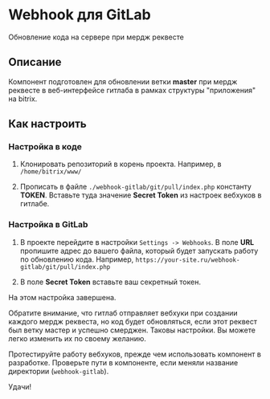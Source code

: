 # Webhook для GitLab
Обновление кода на сервере при мердж реквесте

## Описание
Компонент подготовлен для обновлении ветки **master** при мердж реквесте в веб-интерфейсе гитлаба 
в рамках структуры "приложения" на bitrix.

## Как настроить
### Настройка в коде
1. Клонировать репозиторий в корень проекта.
    Например, в `/home/bitrix/www/`

2. Прописать в файле `./webhook-gitlab/git/pull/index.php` константу **TOKEN**.
    Вставьте туда значение **Secret Token** из настроек вебхуков в гитлабе.

### Настройка в GitLab
1. В проекте перейдите в настройки `Settings -> Webhooks`. 
В поле **URL** пропишите адрес до вашего файла, который будет запускать работу по обновлению кода.
Например, `https://your-site.ru/webhook-gitlab/git/pull/index.php`

2. В поле **Secret Token** вставьте ваш секретный токен.

На этом настройка завершена.


Обратите внимание, что гитлаб отправляет вебхуки при создании каждого мердж реквеста, 
но код будет обновляться, если этот реквест был ветку мастер и успешно смерджен.
Таковы настройки. Вы можете легко изменить их по своему желанию.

Протестируйте работу вебхуков, прежде чем использовать компонент в разработке.
Проверьте пути в компоненте, если меняли название директории (`webhook-gitlab`).


Удачи!



